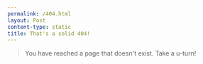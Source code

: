 ```yaml
---
permalink: /404.html
layout: Post
content-type: static
title: That's a solid 404!
---
```


> You have reached a page that doesn't exist. Take a u-turn!
